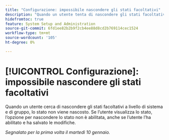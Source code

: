 ```yaml
---
title: "Configurazione: impossibile nascondere gli stati facoltativi"
description: "Quando un utente tenta di nascondere gli stati facoltativi a livello di sistema e di gruppo, lo stato non viene nascosto. Se l’utente visualizza lo stato, l’opzione per nascondere lo stato non è abilitata, anche se l’utente l’ha abilitato e ha salvato le modifiche."
hidefromtoc: true
feature: System Setup and Administration
source-git-commit: 6fd1ee82b2b9f2cb4ee88d8cd2b769114cec1524
workflow-type: tm+mt
source-wordcount: '105'
ht-degree: 0%

---
```



# [!UICONTROL Configurazione]: impossibile nascondere gli stati facoltativi

Quando un utente cerca di nascondere gli stati facoltativi a livello di sistema e di gruppo, lo stato non viene nascosto. Se l’utente visualizza lo stato, l’opzione per nascondere lo stato non è abilitata, anche se l’utente l’ha abilitato e ha salvato le modifiche.

_Segnalato per la prima volta il martedì 10 gennaio._
